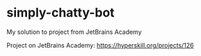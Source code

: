# simply-chatty-bot

My solution to project from JetBrains Academy

Project on JetBrains Academy:
https://hyperskill.org/projects/126
